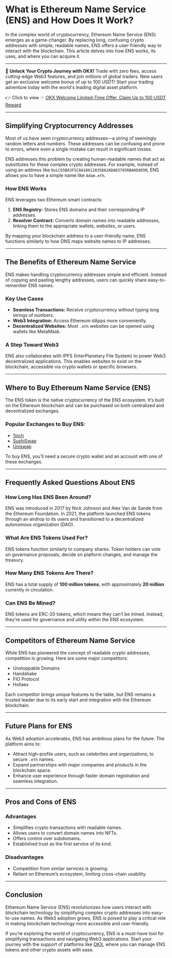 # What is Ethereum Name Service (ENS) and How Does It Work?

In the complex world of cryptocurrency, Ethereum Name Service (ENS) emerges as a game-changer. By replacing long, confusing crypto addresses with simple, readable names, ENS offers a user-friendly way to interact with the blockchain. This article delves into how ENS works, its uses, and where you can acquire it.

---

🚀 **Unlock Your Crypto Journey with OKX!** Trade with zero fees, access cutting-edge Web3 features, and join millions of global traders. New users get an exclusive welcome bonus of up to 100 USDT! Start your trading adventure today with the world's leading digital asset platform.

👉 Click to view ☞ [OKX Welcome Limited-Time Offer, Claim Up to 100 USDT Reward](https://bit.ly/OKXe)

---

## Simplifying Cryptocurrency Addresses

Most of us have seen cryptocurrency addresses—a string of seemingly random letters and numbers. These addresses can be confusing and prone to errors, where even a single mistake can result in significant losses.

ENS addresses this problem by creating human-readable names that act as substitutes for these complex crypto addresses. For example, instead of using an address like `0xLC65BA3F5C8A186128358A2ADA83795RBA0D895M`, ENS allows you to have a simple name like `Adam.eth`.

### How ENS Works
ENS leverages two Ethereum smart contracts:
1. **ENS Registry:** Stores ENS domains and their corresponding IP addresses.
2. **Resolver Contract:** Converts domain names into readable addresses, linking them to the appropriate wallets, websites, or users.

By mapping your blockchain address to a user-friendly name, ENS functions similarly to how DNS maps website names to IP addresses.

---

## The Benefits of Ethereum Name Service

ENS makes handling cryptocurrency addresses simple and efficient. Instead of copying and pasting lengthy addresses, users can quickly share easy-to-remember ENS names.

### Key Use Cases
- **Seamless Transactions:** Receive cryptocurrency without typing long strings of numbers.
- **Web3 Integration:** Access Ethereum dApps more conveniently.
- **Decentralized Websites:** Most `.eth` websites can be opened using wallets like MetaMask.

### A Step Toward Web3
ENS also collaborates with IPFS (InterPlanetary File System) to power Web3 decentralized applications. This enables websites to exist on the blockchain, accessible via crypto wallets or specific browsers.

---

## Where to Buy Ethereum Name Service (ENS)

The ENS token is the native cryptocurrency of the ENS ecosystem. It’s built on the Ethereum blockchain and can be purchased on both centralized and decentralized exchanges.

### Popular Exchanges to Buy ENS:
- [1inch](https://app.1inch.io/#/1/swap/ETH/DAI)
- [SushiSwap](https://sushi.com/)
- [Uniswap](https://uniswap.org/)

To buy ENS, you’ll need a secure crypto wallet and an account with one of these exchanges.

---

## Frequently Asked Questions About ENS

### How Long Has ENS Been Around?
ENS was introduced in 2017 by Nick Johnson and Alex Van de Sande from the Ethereum Foundation. In 2021, the platform launched ENS tokens through an airdrop to its users and transitioned to a decentralized autonomous organization (DAO).

### What Are ENS Tokens Used For?
ENS tokens function similarly to company shares. Token holders can vote on governance proposals, decide on platform changes, and manage the treasury.

### How Many ENS Tokens Are There?
ENS has a total supply of **100 million tokens**, with approximately **20 million** currently in circulation.

### Can ENS Be Mined?
ENS tokens are ERC-20 tokens, which means they can’t be mined. Instead, they’re used for governance and utility within the ENS ecosystem.

---

## Competitors of Ethereum Name Service

While ENS has pioneered the concept of readable crypto addresses, competition is growing. Here are some major competitors:
- Unstoppable Domains
- Handshake
- FIO Protocol
- Hollaex

Each competitor brings unique features to the table, but ENS remains a trusted leader due to its early start and integration with the Ethereum blockchain.

---

## Future Plans for ENS

As Web3 adoption accelerates, ENS has ambitious plans for the future. The platform aims to:
- Attract high-profile users, such as celebrities and organizations, to secure `.eth` names.
- Expand partnerships with major companies and products in the blockchain space.
- Enhance user experience through faster domain registration and seamless integration.

---

## Pros and Cons of ENS

### Advantages
- Simplifies crypto transactions with readable names.
- Allows users to convert domain names into NFTs.
- Offers control over subdomains.
- Established trust as the first service of its kind.

### Disadvantages
- Competition from similar services is growing.
- Reliant on Ethereum’s ecosystem, limiting cross-chain usability.

---

## Conclusion

Ethereum Name Service (ENS) revolutionizes how users interact with blockchain technology by simplifying complex crypto addresses into easy-to-use names. As Web3 adoption grows, ENS is poised to play a critical role in making blockchain technology more accessible and user-friendly.

If you’re exploring the world of cryptocurrency, ENS is a must-have tool for simplifying transactions and navigating Web3 applications. Start your journey with the support of platforms like [OKX](https://bit.ly/OKXe), where you can manage ENS tokens and other crypto assets with ease.
